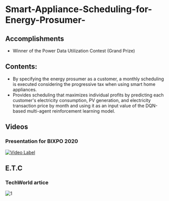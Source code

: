 # Smart-Appliance-Scheduling-for-Energy-Prosumer-

## Accomplishments
- Winner of the Power Data Utilization Contest (Grand Prize)

## Contents:
 - By specifying the energy prosumer as a customer, a monthly scheduling is executed considering the progressive tax when using smart home appliances.
 - Provides scheduling that maximizes individual profits by predicting each customer's electricity consumption, PV generation, and electricity transaction price by month and using it as an input value of the DQN-based multi-agent reinforcement learning model.

## Videos 
### Presentation for BIXPO 2020

[![Video Label](https://img.youtube.com/vi/1hrko0aMiww/0.jpg)](https://youtu.be/1hrko0aMiww)

## E.T.C
### TechWorld artice

![1](https://user-images.githubusercontent.com/55681849/95302785-60c07980-08bd-11eb-83b6-f1fc06f65fb9.png)
